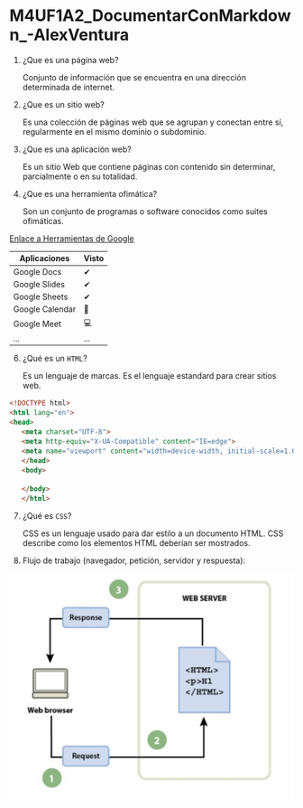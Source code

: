 # M4UF1A2_DocumentarConMarkdown_-AlexVentura
1. ¿Que es una página web?

   Conjunto de información que se encuentra en una dirección determinada de internet.

2. ¿Que es un sitio web?

   Es una colección de páginas web que se agrupan y conectan entre sí, regularmente en el mismo dominio o subdominio.

3. ¿Que es una aplicación web?

   Es un sitio Web que contiene páginas con contenido sin determinar, parcialmente o en su totalidad.

4. ¿Que es una herramienta ofimática?

   Son un conjunto de programas o software conocidos como suites ofimáticas.

[Enlace a Herramientas de Google](https://www.google.com/intl/es-419/chrome/browser-tools/ "Haciendo click vas al link")

| Aplicaciones | Visto |
| --------------- |----- |
| Google Docs | ✔ |
| Google Slides | ✔ |
| Google Sheets | ✔ |
| Google Calendar | 📅 |
| Google Meet | 💻 |
| ... | ... |

6. ¿Qué es un ```HTML```?

   Es un lenguaje de marcas. Es el lenguaje estandard para crear sitios web.

```html
<!DOCTYPE html>
<html lang="en">
<head>
   <meta charset="UTF-8">
   <meta http-equiv="X-UA-Compatible" content="IE=edge">
   <meta name="viewport" content="width=device-width, initial-scale=1.0">
   </head>
   <body>
   
   </body>
   </html>
   ```
   
7. ¿Qué es ```CSS```? 

   CSS es un lenguaje usado para dar estilo a un documento HTML. CSS describe como los
   elementos HTML deberían ser mostrados.

8. Flujo de trabajo (navegador, petición, servidor y respuesta):

![flujo de trabajo](https://github.com/AlexVenRey/M4UF1A2_DocumentarConMarkdown_-lexVentura/blob/main/foto_trabajo.jpg "click para ir a la foto")



